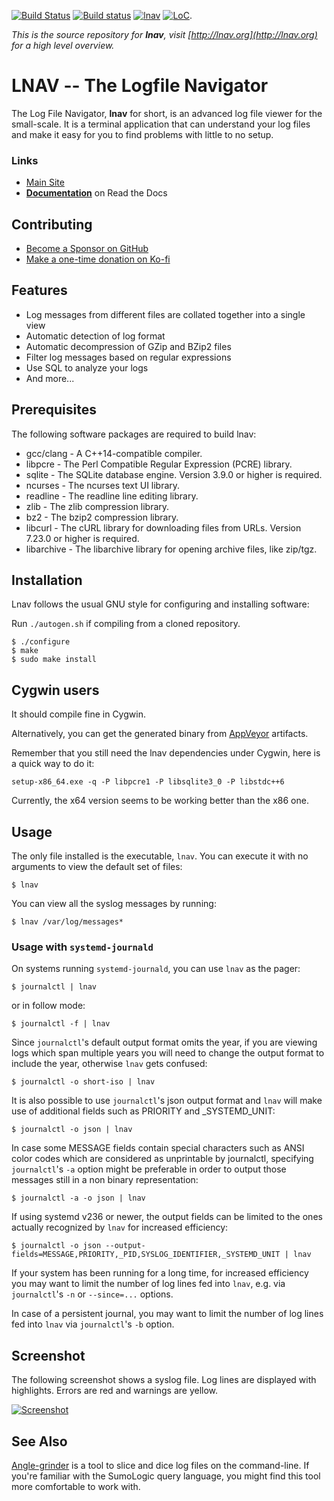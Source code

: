 [![Build Status](https://travis-ci.org/tstack/lnav.png)](https://travis-ci.org/tstack/lnav)
[![Build status](https://ci.appveyor.com/api/projects/status/24wskehb7j7a65ro?svg=true)](https://ci.appveyor.com/project/tstack/lnav)
[![lnav](https://snapcraft.io//lnav/badge.svg)](https://snapcraft.io/lnav)
[![LoC](https://tokei.rs/b1/github/tstack/lnav)](https://github.com/tstack/lnav).

_This is the source repository for **lnav**, visit [http://lnav.org](http://lnav.org) for a high level overview._

# LNAV -- The Logfile Navigator

The Log File Navigator, **lnav** for short, is an advanced log file viewer
for the small-scale.  It is a terminal application that can understand
your log files and make it easy for you to find problems with little to
no setup.

### Links

* [Main Site](https://lnav.org)
* [**Documentation**](https://lnav.readthedocs.io) on Read the Docs

## Contributing

* [Become a Sponsor on GitHub](https://github.com/sponsors/tstack)
* [Make a one-time donation on Ko-fi](https://ko-fi.com/tstack)

## Features

* Log messages from different files are collated together into a single view
* Automatic detection of log format
* Automatic decompression of GZip and BZip2 files
* Filter log messages based on regular expressions
* Use SQL to analyze your logs
* And more...

## Prerequisites

The following software packages are required to build lnav:

* gcc/clang  - A C++14-compatible compiler.
* libpcre    - The Perl Compatible Regular Expression (PCRE) library.
* sqlite     - The SQLite database engine.  Version 3.9.0 or higher is required.
* ncurses    - The ncurses text UI library.
* readline   - The readline line editing library.
* zlib       - The zlib compression library.
* bz2        - The bzip2 compression library.
* libcurl    - The cURL library for downloading files from URLs.  Version 7.23.0 or higher is required.
* libarchive - The libarchive library for opening archive files, like zip/tgz.

## Installation

Lnav follows the usual GNU style for configuring and installing software:

Run `./autogen.sh` if compiling from a cloned repository.

    $ ./configure
    $ make
    $ sudo make install


## Cygwin users

It should compile fine in Cygwin.

Alternatively, you can get the generated binary from [AppVeyor](https://ci.appveyor.com/project/tstack/lnav) artifacts.

Remember that you still need the lnav dependencies under Cygwin, here is a quick way to do it:

    setup-x86_64.exe -q -P libpcre1 -P libsqlite3_0 -P libstdc++6

Currently, the x64 version seems to be working better than the x86 one.

## Usage

The only file installed is the executable, `lnav`.  You can execute it
with no arguments to view the default set of files:

    $ lnav

You can view all the syslog messages by running:

    $ lnav /var/log/messages*

### Usage with `systemd-journald`

On systems running `systemd-journald`, you can use `lnav` as the pager:

    $ journalctl | lnav

or in follow mode:

    $ journalctl -f | lnav

Since `journalctl`'s default output format omits the year, if you are
viewing logs which span multiple years you will need to change the
output format to include the year, otherwise `lnav` gets confused:

    $ journalctl -o short-iso | lnav

It is also possible to use `journalctl`'s json output format and `lnav`
will make use of additional fields such as PRIORITY and _SYSTEMD_UNIT:

    $ journalctl -o json | lnav

In case some MESSAGE fields contain special characters such as
ANSI color codes which are considered as unprintable by journalctl,
specifying `journalctl`'s `-a` option might be preferable in order
to output those messages still in a non binary representation:

    $ journalctl -a -o json | lnav

If using systemd v236 or newer, the output fields can be limited to
the ones actually recognized by `lnav` for increased efficiency:

    $ journalctl -o json --output-fields=MESSAGE,PRIORITY,_PID,SYSLOG_IDENTIFIER,_SYSTEMD_UNIT | lnav

If your system has been running for a long time, for increased
efficiency you may want to limit the number of log lines fed into
`lnav`, e.g. via `journalctl`'s `-n` or `--since=...` options.

In case of a persistent journal, you may want to limit the number
of log lines fed into `lnav` via `journalctl`'s `-b` option.

## Screenshot

The following screenshot shows a syslog file. Log lines are displayed with
highlights. Errors are red and warnings are yellow.

[![Screenshot](http://tstack.github.io/lnav/lnav-syslog-thumb.png)](http://tstack.github.io/lnav/lnav-syslog.png)

## See Also

[Angle-grinder](https://github.com/rcoh/angle-grinder) is a tool to slice and dice log files on the command-line.
If you're familiar with the SumoLogic query language, you might find this tool more comfortable to work with.

